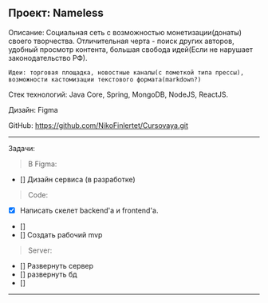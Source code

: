 Проект: Nameless
---
Описание:
	Социальная сеть с возможностью монетизации(донаты) своего творчества. Отличительная черта - поиск других авторов, удобный просмотр контента, большая свобода идей(Если не нарушает законодательство РФ).

	Идеи: торговая площадка, новостные каналы(с пометкой типа прессы), возможности кастомизации текстового формата(markdown?) 



Стек технологий: Java Core, Spring, MongoDB, NodeJS, ReactJS.

Дизайн: Figma

GitHub: https://github.com/NikoFinlertet/Cursovaya.git

---
Задачи:
>В Figma:
 - [] Дизайн сервиса (в разработке)

>Code:
 - [X] Написать скелет backend'а и frontend'а.
 - []
 - [] Создать рабочий mvp 

>Server:
 - [] Развернуть сервер
 - [] развернуть бд
 - [] 
---
